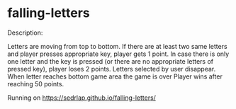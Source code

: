 # falling-letters

Description:

Letters are moving from top to bottom.
If there are at least two same letters and player presses appropriate key, player gets 1 point.
In case there is only one letter and the key is pressed (or there are no appropriate letters of
pressed key), player loses 2 points.
Letters selected by user disappear.
When letter reaches bottom game area the game is over
Player wins after reaching 50 points.

Running on https://sedrlap.github.io/falling-letters/
